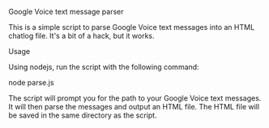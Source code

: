 Google Voice text message parser

This is a simple script to parse Google Voice text messages into an HTML chatlog file. It's a bit of a hack, but it works.

Usage

Using nodejs, run the script with the following command:

node parse.js

The script will prompt you for the path to your Google Voice text messages. It will then parse the messages and output an HTML file. The HTML file will be saved in the same directory as the script.